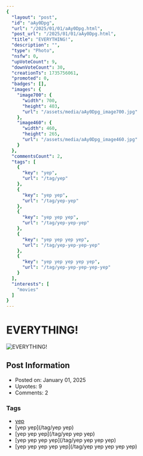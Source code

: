 ```yaml
---
{
  "layout": "post",
  "id": "aAy0Dpg",
  "url": "/2025/01/01/aAy0Dpg.html",
  "post_url": "/2025/01/01/aAy0Dpg.html",
  "title": "EVERYTHING!",
  "description": "",
  "type": "Photo",
  "nsfw": 0,
  "upVoteCount": 9,
  "downVoteCount": 30,
  "creationTs": 1735756061,
  "promoted": 0,
  "badges": [],
  "images": {
    "image700": {
      "width": 700,
      "height": 403,
      "url": "/assets/media/aAy0Dpg_image700.jpg"
    },
    "image460": {
      "width": 460,
      "height": 265,
      "url": "/assets/media/aAy0Dpg_image460.jpg"
    }
  },
  "commentsCount": 2,
  "tags": [
    {
      "key": "yep",
      "url": "/tag/yep"
    },
    {
      "key": "yep yep",
      "url": "/tag/yep-yep"
    },
    {
      "key": "yep yep yep",
      "url": "/tag/yep-yep-yep"
    },
    {
      "key": "yep yep yep yep",
      "url": "/tag/yep-yep-yep-yep"
    },
    {
      "key": "yep yep yep yep yep",
      "url": "/tag/yep-yep-yep-yep-yep"
    }
  ],
  "interests": [
    "movies"
  ]
}
---
```


# EVERYTHING!

![EVERYTHING!](/assets/media/aAy0Dpg_image700.jpg)

## Post Information

- Posted on: January 01, 2025
- Upvotes: 9
- Comments: 2

### Tags

- [yep](/tag/yep)
- [yep yep](/tag/yep yep)
- [yep yep yep](/tag/yep yep yep)
- [yep yep yep yep](/tag/yep yep yep yep)
- [yep yep yep yep yep](/tag/yep yep yep yep yep)
